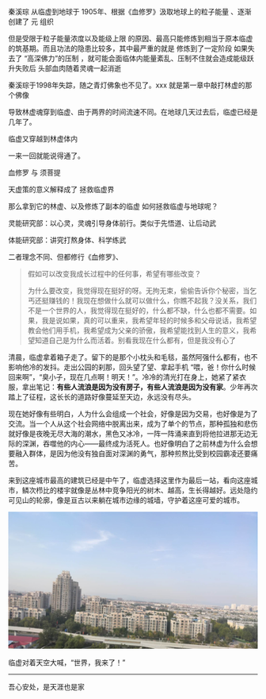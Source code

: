 秦溪琮 从临虚到地球于 1905年、根据《血修罗》汲取地球上的粒子能量 、逐渐创建了 元 组织

但是受限于粒子能量浓度以及能级上限 的原因、最高只能修炼到相当于原本临虚的筑基期。而且功法的隐患比较多，其中最严重的就是 修炼到了一定阶段 如果失去了 “高深佛力”的压制 ，就可能会面临体内能量紊乱、压制不住就会造成能级跃升失败后 头部血肉随着灵魂一起消逝



秦溪琮于1998年失踪，随之青灯佛象也不见了。xxx 就是第一章中敲打林虚的那个佛像

导致林虚魂穿到临虚、由于两界的时间流速不同。在地球几天过去后，临虚已经是几年了。

临虚又穿越到林虚体内 

一来一回就能说得通了。

血修罗 与 须菩提 

天虚策的意义解释成了 拯救临虚界

那么拿到它的林虚、以及修炼了副本的临虚 如何拯救临虚与地球呢？



灵能研究部：以心灵，灵魂引导身体前行。类似于先悟道、让后动武

体能研究部：讲究打熬身体、科学练武

二者理念不同、但都修行《血修罗》、



>假如可以改变我成长过程中的任何事，希望有哪些改变？
>
>为什么要改变，我觉得现在挺好的呀。无拘无束，偷偷告诉你个秘密，当乞丐还挺赚钱的！我现在想做什么就可以做什么，你瞧不起我？没关系，我们不是一个世界的人，我觉得现在挺好的，什么都不缺，什么也都不需要。如果，我是说如果，真的可以重来，我希望年轻的时候多和父母说话，我希望教会他们用手机，我希望成为父亲的骄傲，我希望能找到人生的意义，我希望知道自己是为什么而活着。别看我现在什么都有，但是我没有心了

清晨，临虚拿着箱子走了。留下的是那个小枕头和毛毯，虽然阿强什么都有，也不影响他冷的发抖。走出公园的刹那，回头望了望、拿起手机 “喂，爸！你什么时候回来啊”，“臭小子，现在几点啊！明天！”。冷冷的清光打在身上，她紧了紧衣服，拿出笔记：**有些人流浪是因为没有房子，有些人流浪是因为没有家**。少年再次踏上了征程，这长长的道路好像蔓延至天边，永远没有尽头。

现在她好像有些明白，人为什么会组成一个社会，好像是因为交易，也好像是为了交流。当一个人从这个社会网络中脱离出来，成为了单个的节点，那种孤独和悲伤就好像是夜晚无尽大海的潮水，黑色又冰冷，一阵一阵涌来直到将他拉进那无边无际的深渊，吞噬他的内心——最终成为活死人。也好像明白了之前林虚为什么会想要融入群体，是因为他没有独自面对深渊的勇气，那种煎熬比受到校园霸凌还要痛苦。

来到这座城市最高的建筑已经是中午了，临虚选择这里作为最后一站，看向这座城市，鳞次栉比的楼宇就像是丛林中竞争阳光的树木、越高，生长得越好。远处隐约可见山的轮廓，像是亘古以来躺在城市边缘的城墙，守护着这座可爱的城市。

![](https://raw.githubusercontent.com/krystalics/krystalics.github.io/master/_posts/%E5%B0%8F%E8%AF%B4/img/denggao.jpeg)

临虚对着天空大喊，“世界，我来了！”

---

吾心安处，是天涯也是家

